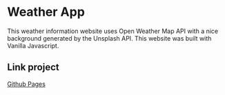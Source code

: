 # Weather App

This weather information website uses Open Weather Map API with a nice background generated by the Unsplash API. This website was built with Vanilla Javascript.

## Link project

[Github Pages](https://herosimo.github.io/js-weather-app/)
